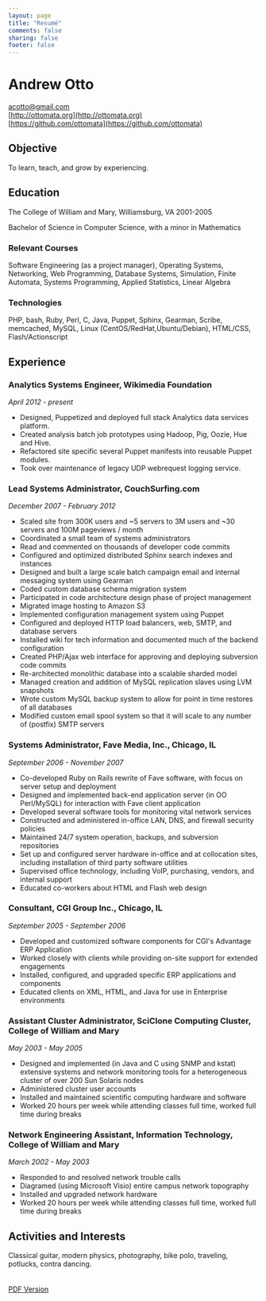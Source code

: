 ```yaml
---
layout: page
title: "Resumé"
comments: false
sharing: false
footer: false
---
```



# Andrew Otto

[acotto@gmail.com](mailto:acotto@gmail.com)<br/>
[http://ottomata.org](http://ottomata.org)<br/>
[https://github.com/ottomata](https://github.com/ottomata)<br/>

## Objective

To learn, teach, and grow by experiencing.

## Education

The College of William and Mary, Williamsburg, VA 2001-2005

Bachelor of Science in Computer Science, with a minor in Mathematics

### Relevant Courses

Software Engineering (as a project manager), Operating Systems, Networking, Web Programming, Database Systems, Simulation, Finite Automata, Systems Programming, Applied Statistics, Linear Algebra

### Technologies

PHP, bash, Ruby, Perl, C, Java, Puppet, Sphinx, Gearman, Scribe, memcached, MySQL, Linux (CentOS/RedHat,Ubuntu/Debian), HTML/CSS, Flash/Actionscript

## Experience

### Analytics Systems Engineer, Wikimedia Foundation

_April 2012 - present_

* Designed, Puppetized and deployed full stack Analytics data services platform.
* Created analysis batch job prototypes using Hadoop, Pig, Oozie, Hue and Hive.
* Refactored site specific several Puppet manifests into reusable Puppet modules.
* Took over maintenance of legacy UDP webrequest logging service.

### Lead Systems Administrator, CouchSurfing.com

_December 2007 - February 2012_

* Scaled site from 300K users and ~5 servers to 3M users and ~30 servers and 100M pageviews / month
* Coordinated a small team of systems administrators
* Read and commented on thousands of developer code commits
* Configured and optimized distributed Sphinx search indexes and instances
* Designed and built a large scale batch campaign email and internal messaging system using Gearman
* Coded custom database schema migration system
* Participated in code architecture design phase of project management
* Migrated image hosting to Amazon S3
* Implemented configuration management system using Puppet
* Configured and deployed HTTP load balancers, web, SMTP, and database servers
* Installed wiki for tech information and documented much of the backend configuration
* Created PHP/Ajax web interface for approving and deploying subversion code commits
* Re-architected monolithic database into a scalable sharded model
* Managed creation and addition of MySQL replication slaves using LVM snapshots
* Wrote custom MySQL backup system to allow for point in time restores of all databases
* Modified custom email spool system so that it will scale to any number of (postfix) SMTP servers

### Systems Administrator, Fave Media, Inc., Chicago, IL

_September 2006 - November 2007_

* Co-developed Ruby on Rails rewrite of Fave software, with focus on server setup and deployment
* Designed and implemented back-end application server (in OO Perl/MySQL) for interaction with Fave client application
* Developed several software tools for monitoring vital network services
* Constructed and administered in-office LAN, DNS, and firewall security policies
* Maintained 24/7 system operation, backups, and subversion repositories
* Set up and configured server hardware in-office and at collocation sites, including installation of third party software utilities
* Supervised office technology, including VoIP, purchasing, vendors, and internal support
* Educated co-workers about HTML and Flash web design

### Consultant, CGI Group Inc., Chicago, IL

_September 2005 - September 2006_

* Developed and customized software components for CGI's Advantage ERP Application
* Worked closely with clients while providing on-site support for extended engagements
* Installed, configured, and upgraded specific ERP applications and components
* Educated clients on XML, HTML, and Java for use in Enterprise environments

### Assistant Cluster Administrator, SciClone Computing Cluster, College of William and Mary

_May 2003 - May 2005_

* Designed and implemented (in Java and C using SNMP and kstat) extensive systems and network monitoring tools for a heterogeneous cluster of over 200 Sun Solaris nodes
* Administered cluster user accounts
* Installed and maintained scientific computing hardware and software
* Worked 20 hours per week while attending classes full time, worked full time during breaks

### Network Engineering Assistant, Information Technology, College of William and Mary

_March 2002 - May 2003_

* Responded to and resolved network trouble calls
* Diagramed (using Microsoft Visio) entire campus network topography
* Installed and upgraded network hardware
* Worked 20 hours per week while attending classes full time, worked full time during breaks

## Activities and Interests

Classical guitar, modern physics, photography, bike polo, traveling, potlucks, contra dancing. 



<div style="padding-top:20px;"><a href="/stuff/Andrew_Otto_Resume_2012.pdf">PDF Version</a></div>